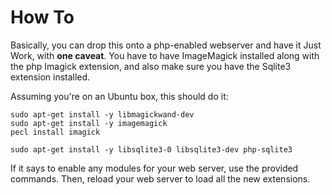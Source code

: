 # How To

Basically, you can drop this onto a php-enabled webserver and have it Just Work, with **one caveat**. You have to have ImageMagick installed along with the php Imagick extension, and also make sure you have the Sqlite3 extension installed.

Assuming you're on an Ubuntu box, this should do it:

```
sudo apt-get install -y libmagickwand-dev 
sudo apt-get install -y imagemagick
pecl install imagick

sudo apt-get install -y libsqlite3-0 libsqlite3-dev php-sqlite3
```

If it says to enable any modules for your web server, use the provided commands. Then, reload your web server to load all the new extensions.
